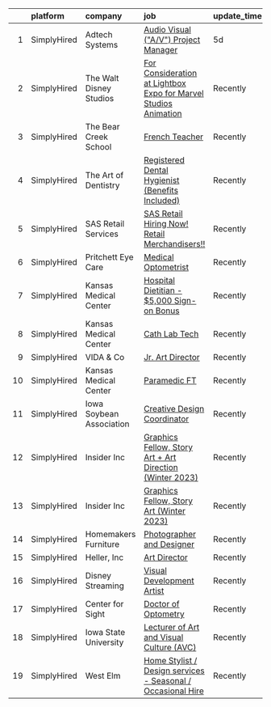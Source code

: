 

|    | platform    | company                  | job                                                                                                                                                                    | update_time   | location              |
|---:|:------------|:-------------------------|:-----------------------------------------------------------------------------------------------------------------------------------------------------------------------|:--------------|:----------------------|
|  1 | SimplyHired | Adtech Systems           | [Audio Visual ("A/V") Project Manager](https://www.simplyhired.com/job/9Gw4d491v9d30d1aGj5n2qtL113FjZqk2h99fdnQOeXK5zI4T5YZrw?q=visual+art)                            | 5d            | Remote                |
|  2 | SimplyHired | The Walt Disney Studios  | [For Consideration at Lightbox Expo for Marvel Studios Animation](https://www.simplyhired.com/job/B9ebfXadvf1FD137VjFgSO784mprz8ydPanvxiZsZLLEe4TiFX0gFg?q=visual+art) | Recently      | Burbank, CA           |
|  3 | SimplyHired | The Bear Creek School    | [French Teacher](https://www.simplyhired.com/job/1FVsk_1OkgeeiGR4AzE1xXWwwp71hATwGwR6VfRRMEuwrI4rAIPlmQ?q=visual+art)                                                  | Recently      | Redmond, WA           |
|  4 | SimplyHired | The Art of Dentistry     | [Registered Dental Hygienist (Benefits Included)](https://www.simplyhired.com/job/qldihpFlA8HwPf8V2dlF4DbssJ1NBhlkZP-FVA7K5UUXGhi3U_xY3w?q=visual+art)                 | Recently      | Park Ridge, IL        |
|  5 | SimplyHired | SAS Retail Services      | [SAS Retail Hiring Now! Retail Merchandisers!!](https://www.simplyhired.com/job/-aY1avnNZ-rFSKGqgcO9Q_EarGCY1IGNWejzW97-jtx9-ghhRVJNIQ?q=visual+art)                   | Recently      | Fort Leonard Wood, MO |
|  6 | SimplyHired | Pritchett Eye Care       | [Medical Optometrist](https://www.simplyhired.com/job/qkLF0fGZ-vF2CQqxD04EvPrqYsEPD0ELBNytrnGpnNwpchet5dBblg?q=visual+art)                                             | Recently      | Reno, NV              |
|  7 | SimplyHired | Kansas Medical Center    | [Hospital Dietitian - $5,000 Sign-on Bonus](https://www.simplyhired.com/job/aVGGWAeHqAdO4LwvQYMKAGvBYm42VFuIxyWE8MBDXfYW-s7rb-3sFw?q=visual+art)                       | Recently      | Andover, KS           |
|  8 | SimplyHired | Kansas Medical Center    | [Cath Lab Tech](https://www.simplyhired.com/job/mjq_8GEv8nNc64b0K6ePPa4ahh_2QKFxTjc6m_1Soz68pgIDQx768g?q=visual+art)                                                   | Recently      | Andover, KS           |
|  9 | SimplyHired | VIDA & Co                | [Jr. Art Director](https://www.simplyhired.com/job/7c51IfO5MCKzAqi_yjmCV0AKgOSh6eyiIXt2DZ0M45FQffR0i3BGJw?q=visual+art)                                                | Recently      | Austin, TX            |
| 10 | SimplyHired | Kansas Medical Center    | [Paramedic FT](https://www.simplyhired.com/job/bvK1GRCRhfPRuRlCOWH5oW24JmJxgNNcAxnsyXFwJI6Zx76MK7NIww?q=visual+art)                                                    | Recently      | Andover, KS           |
| 11 | SimplyHired | Iowa Soybean Association | [Creative Design Coordinator](https://www.simplyhired.com/job/Hxpya50KEB8t7qOQrypsljQk8wM53nFfKF_Ngnch6NasayfOIFkXxw?q=visual+art)                                     | Recently      | Ankeny, IA            |
| 12 | SimplyHired | Insider Inc              | [Graphics Fellow, Story Art + Art Direction (Winter 2023)](https://www.simplyhired.com/job/ljr4bQphqZeiY6L4gk9CxKgqFKoVoGkzcLnLDz832PQiMfFc4vIzAw?q=visual+art)        | Recently      | New York, NY          |
| 13 | SimplyHired | Insider Inc              | [Graphics Fellow, Story Art (Winter 2023)](https://www.simplyhired.com/job/Z8Nxxa7xyDnCRh91szMIBfSb5HIg91t4vrLoNsWfiJu_iursvPPt5A?q=visual+art)                        | Recently      | New York, NY          |
| 14 | SimplyHired | Homemakers Furniture     | [Photographer and Designer](https://www.simplyhired.com/job/ijgi5fQZQVXXhIPJT0OGaczst_5mwXC6SCJr1ICIWLvJWjA4HkfWWA?q=visual+art)                                       | Recently      | Urbandale, IA         |
| 15 | SimplyHired | Heller, Inc              | [Art Director](https://www.simplyhired.com/job/8xdMBvsKw_YdIZ7Ozt2hlokyTb1wYRMLJQgE5TbHeIZeIbudXDTZtQ?q=visual+art)                                                    | Recently      | Remote                |
| 16 | SimplyHired | Disney Streaming         | [Visual Development Artist](https://www.simplyhired.com/job/Ew5oePrC3L48r2anK67es6qmC-OOVvS5pZmsVDFF4DFoj3n_hMpfog?q=visual+art)                                       | Recently      | Glendale, CA          |
| 17 | SimplyHired | Center for Sight         | [Doctor of Optometry](https://www.simplyhired.com/job/Dc4EkkMiJZD22CbyZllvxveSAZ7hEH4ZJ0k_nw49ya2w-YWxr34alA?q=visual+art)                                             | Recently      | Fall River, MA        |
| 18 | SimplyHired | Iowa State University    | [Lecturer of Art and Visual Culture (AVC)](https://www.simplyhired.com/job/8CB7kvzU7BBqT7Bo0HAlglAtg_r-dLO4Bi0Mc1SNxplhfYQeyh89lQ?q=visual+art)                        | Recently      | Ames, IA              |
| 19 | SimplyHired | West Elm                 | [Home Stylist / Design services - Seasonal / Occasional Hire](https://www.simplyhired.com/job/F17hzydrlKA9vZgim-qzm9L7cD1lenmjZcY5DezJL4tOSIeZO3HxPQ?q=visual+art)     | Recently      | Des Moines, IA        |